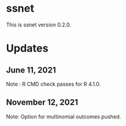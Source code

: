 
<!-- NEWS.md is generated from NEWS.Rmd. Please edit that file -->

# ssnet

This is ssnet version 0.2.0.

# Updates

## June 11, 2021

Note : R CMD check passes for R 4.1.0.

## November 12, 2021

Note: Option for multinomial outcomes pushed.
